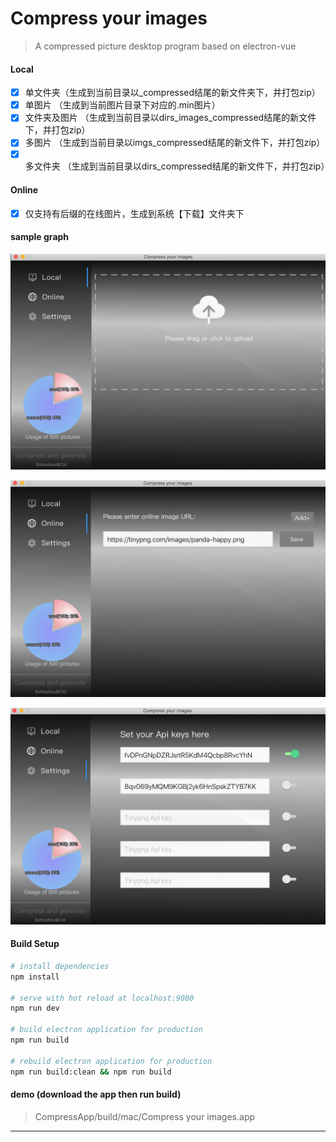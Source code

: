 # Compress your images

> A compressed picture desktop program based on electron-vue

#### Local

- [x] 单文件夹（生成到当前目录以_compressed结尾的新文件夹下，并打包zip）
- [x] 单图片 （生成到当前图片目录下对应的.min图片）
- [x] 文件夹及图片 （生成到当前目录以dirs_images_compressed结尾的新文件下，并打包zip）
- [x] 多图片 （生成到当前目录以imgs_compressed结尾的新文件下，并打包zip）
- [x] 多文件夹 （生成到当前目录以dirs_compressed结尾的新文件下，并打包zip）

#### Online

- [x] 仅支持有后缀的在线图片，生成到系统【下载】文件夹下

#### sample graph

![local](https://raw.githubusercontent.com/snow-sprite/CompressApp/master/build/demo/local.min.png)

![online](https://raw.githubusercontent.com/snow-sprite/CompressApp/master/build/demo/online.min.png)

![settings](https://raw.githubusercontent.com/snow-sprite/CompressApp/master/build/demo/settings.min.png)

#### Build Setup

``` bash
# install dependencies
npm install

# serve with hot reload at localhost:9080
npm run dev

# build electron application for production
npm run build

# rebuild electron application for production
npm run build:clean && npm run build

```

#### demo (download the app then run build)
> CompressApp/build/mac/Compress your images.app

---